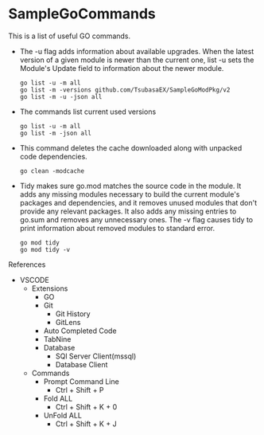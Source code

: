 # SampleGoCommands

This is a list of useful GO commands.

- The -u flag adds information about available upgrades. When the latest version of a given module is newer than the current one, list -u sets the Module's Update field to information about the newer module. 
  ```
  go list -u -m all
  go list -m -versions github.com/TsubasaEX/SampleGoModPkg/v2
  go list -m -u -json all
  ```
- The commands list current used versions
   ```
  go list -u -m all
  go list -m -json all
  ```
- This command deletes the cache downloaded along with unpacked code dependencies.
   ```
  go clean -modcache
  ```
- Tidy makes sure go.mod matches the source code in the module. It adds any missing modules necessary to build the current module's packages and dependencies, and it removes unused modules that don't provide any relevant packages. It also adds any missing entries to go.sum and removes any unnecessary ones. The -v flag causes tidy to print information about removed modules to standard error.
   ```
  go mod tidy
  go mod tidy -v 
  ```
  
References
- VSCODE
  - Extensions
    - GO
    - Git
      - Git History
      - GitLens
    - Auto Completed Code
    -   TabNine
    - Database
      - SQl Server Client(mssql)
      - Database Client
  - Commands
    - Prompt Command Line
      - Ctrl + Shift + P 
    - Fold ALL
      - Ctrl + Shift + K + 0
    - UnFold ALL
      - Ctrl + Shift + K + J    

